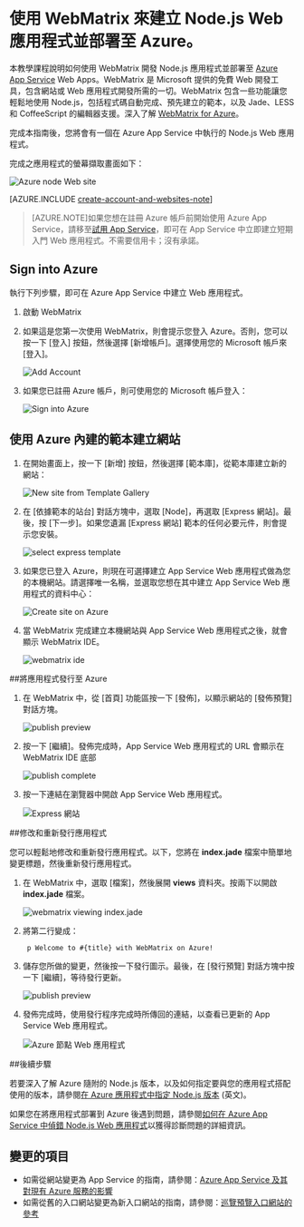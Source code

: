 <properties 
	pageTitle="使用 WebMatrix 來建立 Node.js Web 應用程式並部署至 Azure。" 
	description="指導如何使用 WebMatrix 開發 Node.js 應用程式並部署至 Azure App Service Web Apps 的教學課程。" 
	services="app-service\web" 
	documentationCenter="nodejs" 
	authors="MikeWasson" 
	manager="wpickett" 
	editor="mollybos"/>

<tags 
	ms.service="app-service-web" 
	ms.workload="web" 
	ms.tgt_pltfrm="na" 
	ms.devlang="nodejs" 
	ms.topic="article" 
	ms.date="04/23/2015" 
	ms.author="mwasson"/>


# 使用 WebMatrix 來建立 Node.js Web 應用程式並部署至 Azure。

本教學課程說明如何使用 WebMatrix 開發 Node.js 應用程式並部署至 [Azure App Service](http://go.microsoft.com/fwlink/?LinkId=529714) Web Apps。WebMatrix 是 Microsoft 提供的免費 Web 開發工具，包含網站或 Web 應用程式開發所需的一切。WebMatrix 包含一些功能讓您輕鬆地使用 Node.js，包括程式碼自動完成、預先建立的範本，以及 Jade、LESS 和 CoffeeScript 的編輯器支援。深入了解 [WebMatrix for Azure](http://go.microsoft.com/fwlink/?LinkID=253622&clcid=0x409)。

完成本指南後，您將會有一個在 Azure App Service 中執行的 Node.js Web 應用程式。
 
完成之應用程式的螢幕擷取畫面如下：

![Azure node Web site][webmatrix-node-completed]

[AZURE.INCLUDE [create-account-and-websites-note](../../includes/create-account-and-websites-note.md)]

>[AZURE.NOTE]如果您想在註冊 Azure 帳戶前開始使用 Azure App Service，請移至[試用 App Service](http://go.microsoft.com/fwlink/?LinkId=523751)，即可在 App Service 中立即建立短期入門 Web 應用程式。不需要信用卡；沒有承諾。

## Sign into Azure

執行下列步驟，即可在 Azure App Service 中建立 Web 應用程式。

1. 啟動 WebMatrix
2. 如果這是您第一次使用 WebMatrix，則會提示您登入 Azure。否則，您可以按一下 [登入] 按鈕，然後選擇 [新增帳戶]。選擇使用您的 Microsoft 帳戶來 [登入]。

	![Add Account][addaccount]

3. 如果您已註冊 Azure 帳戶，則可使用您的 Microsoft 帳戶登入：

	![Sign into Azure][signin]


## 使用 Azure 內建的範本建立網站

1. 在開始畫面上，按一下 [新增] 按鈕，然後選擇 [範本庫]，從範本庫建立新的網站：

	![New site from Template Gallery][sitefromtemplate]

2. 在 [依據範本的站台] 對話方塊中，選取 [Node]，再選取 [Express 網站]。最後，按 [下一步]。如果您遺漏 [Express 網站] 範本的任何必要元件，則會提示您安裝。

	![select express template][webmatrix-templates]

3. 如果您已登入 Azure，則現在可選擇建立 App Service Web 應用程式做為您的本機網站。請選擇唯一名稱，並選取您想在其中建立 App Service Web 應用程式的資料中心：

	![Create site on Azure][nodesitefromtemplateazure]
	
4. 當 WebMatrix 完成建立本機網站與 App Service Web 應用程式之後，就會顯示 WebMatrix IDE。

	![webmatrix ide][webmatrix-ide]

##將應用程式發行至 Azure

1. 在 WebMatrix 中，從 [首頁] 功能區按一下 [發佈]，以顯示網站的 [發佈預覽] 對話方塊。

	![publish preview][webmatrix-node-publishpreview]

2. 按一下 [繼續]。發佈完成時，App Service Web 應用程式的 URL 會顯示在 WebMatrix IDE 底部

	![publish complete][webmatrix-publish-complete]

3. 按一下連結在瀏覽器中開啟 App Service Web 應用程式。

	![Express 網站][webmatrix-node-express-site]

##修改和重新發行應用程式

您可以輕鬆地修改和重新發行應用程式。以下，您將在 **index.jade** 檔案中簡單地變更標題，然後重新發行應用程式。

1. 在 WebMatrix 中，選取 [檔案]，然後展開 **views** 資料夾。按兩下以開啟 **index.jade** 檔案。

	![webmatrix viewing index.jade][webmatrix-modify-index]

2. 將第二行變成：

		p Welcome to #{title} with WebMatrix on Azure!

3. 儲存您所做的變更，然後按一下發行圖示。最後，在 [發行預覽] 對話方塊中按一下 [繼續]，等待發行更新。

	![publish preview][webmatrix-republish]

4. 發佈完成時，使用發行程序完成時所傳回的連結，以查看已更新的 App Service Web 應用程式。

	![Azure 節點 Web 應用程式][webmatrix-node-completed]

##後續步驟

若要深入了解 Azure 隨附的 Node.js 版本，以及如何指定要與您的應用程式搭配使用的版本，請參閱[在 Azure 應用程式中指定 Node.js 版本](../nodejs-specify-node-version-azure-apps.md) (英文)。

如果您在將應用程式部署到 Azure 後遇到問題，請參閱[如何在 Azure App Service 中偵錯 Node.js Web 應用程式](web-sites-nodejs-debug.md)以獲得診斷問題的詳細資訊。

## 變更的項目
* 如需從網站變更為 App Service 的指南，請參閱：[Azure App Service 及其對現有 Azure 服務的影響](http://go.microsoft.com/fwlink/?LinkId=529714)
* 如需從舊的入口網站變更為新入口網站的指南，請參閱：[巡覽預覽入口網站的參考](http://go.microsoft.com/fwlink/?LinkId=529715)

[WebMatrix WebSite]: http://www.microsoft.com/click/services/Redirect2.ashx?CR_CC=200106398
[WebMatrix for Azure]: http://go.microsoft.com/fwlink/?LinkID=253622&clcid=0x409

[webmatrix-node-completed]: ./media/web-sites-nodejs-use-webmatrix/webmatrix-node-complete.png
[webmatrix-templates]: ./media/web-sites-nodejs-use-webmatrix/webmatrix-templates.png

[webmatrix-node-publishpreview]: ./media/web-sites-nodejs-use-webmatrix/webmatrix-publishpreview.png

[webmatrix-ide]: ./media/web-sites-nodejs-use-webmatrix/webmatrix-ide.png
[webmatrix-publish-complete]: ./media/web-sites-nodejs-use-webmatrix/webmatrix-publish-complete.png
[webmatrix-node-express-site]: ./media/web-sites-nodejs-use-webmatrix/webmatrix-express-webiste.png
[webmatrix-modify-index]: ./media/web-sites-nodejs-use-webmatrix/webmatrix-node-edit.png
[webmatrix-republish]: ./media/web-sites-nodejs-use-webmatrix/webmatrix-republish.png
[addaccount]: ./media/web-sites-nodejs-use-webmatrix/webmatrix-add-account.png
[signin]: ./media/web-sites-nodejs-use-webmatrix/webmatrix-sign-in.png
[sitefromtemplate]: ./media/web-sites-nodejs-use-webmatrix/webmatrix-site-from-template.png
[nodesitefromtemplateazure]: ./media/web-sites-nodejs-use-webmatrix/webmatrix-node-site-azure.png
 

<!---HONumber=62-->